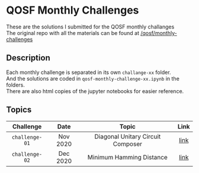 # QOSF Monthly Challenges
These are the solutions I submitted for the QOSF monthly challanges  
The original repo with all the materials can be found at [/qosf/monthly-challenges](https://github.com/qosf/monthly-challenges)   

## Description  
Each monthly challenge is separated in its own `challange-xx` folder.  
And the solutions are coded in `qosf-monthly-challenge-xx.ipynb` in the folders.  
There are also html copies of the jupyter notebooks for easier reference.  

## Topics  
| Challenge      | Date     | Topic                             | Link                                                 |
|:--------------:|:--------:|:---------------------------------:|:----------------------------------------------------:|
| `challenge-01` | Nov 2020 | Diagonal Unitary Circuit Composer | [link](challenge-01/qosf-monthly-challenge-01.ipynb) |
| `challenge-02` | Dec 2020 | Minimum Hamming Distance          | [link](challenge-02/qosf-monthly-challenge-02.ipynb) |